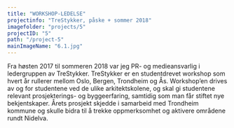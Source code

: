 ```yaml
---
title: "WORKSHOP-LEDELSE"
projectinfo: "TreStykker, påske + sommer 2018"
imagefolder: "projects/5"
projectID: "5"
path: "/project-5"
mainImageName: "6.1.jpg"
---
```


Fra høsten 2017 til sommeren 2018 var jeg PR- og medieansvarlig i ledergruppen av TreStykker. TreStykker er en studentdrevet workshop som hvert år rullerer mellom Oslo, Bergen, Trondheim og Ås. Workshop’en drives av og for studentene ved de ulike arkitektskolene, og skal gi studentene relevant prosjekterings- og byggeerfaring, samtidig som man får stiftet nye bekjentskaper. Årets prosjekt skjedde i samarbeid med Trondheim kommune og skulle bidra til å trekke oppmerksomhet og aktivere områdene rundt Nidelva.
